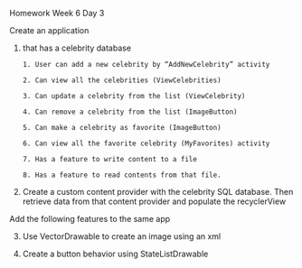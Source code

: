 Homework Week 6 Day 3

Create an application

1. that has a celebrity database

       1. User can add a new celebrity by “AddNewCelebrity” activity

       2. Can view all the celebrities (ViewCelebrities)

       3. Can update a celebrity from the list (ViewCelebrity)

       4. Can remove a celebrity from the list (ImageButton)

       5. Can make a celebrity as favorite (ImageButton)

       6. Can view all the favorite celebrity (MyFavorites) activity

       7. Has a feature to write content to a file

       8. Has a feature to read contents from that file.

2. Create a custom content provider with the celebrity SQL database.  Then retrieve data from that content provider and populate the recyclerView

Add the following features to the same app

3. Use VectorDrawable to create an image using an xml

4. Create a button behavior using StateListDrawable
